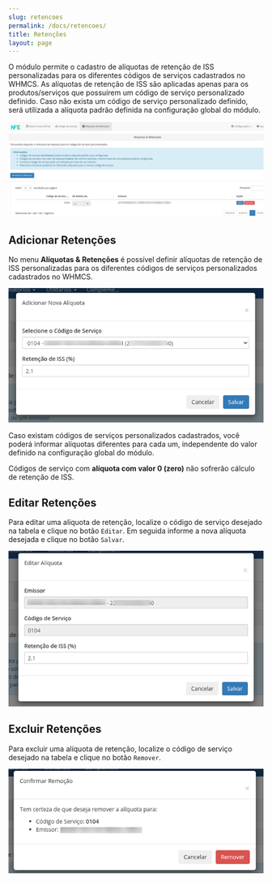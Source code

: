 ```yaml
---
slug: retencoes
permalink: /docs/retencoes/
title: Retenções
layout: page
---
```


O módulo permite o cadastro de alíquotas de retenção de ISS personalizadas para os diferentes códigos de serviços cadastrados no WHMCS.
As alíquotas de retenção de ISS são aplicadas apenas para os produtos/serviços que possuírem um código de serviço personalizado definido. Caso não exista um código de serviço personalizado definido, será utilizada a alíquota padrão definida na configuração global do módulo.

![](../assets/img/nfeio-whmcs-docs-configuracao-09.png)

## Adicionar Retenções

No menu **Alíquotas & Retenções** é possível definir alíquotas de retenção de ISS personalizadas para os diferentes códigos de serviços personalizados cadastrados no WHMCS.

![](../assets/img/nfeio-whmcs-docs-configuracao-10.png)

Caso existam códigos de serviços personalizados cadastrados, você poderá informar alíquotas diferentes para cada um, independente do valor definido na configuração global do módulo.

Códigos de serviço com **alíquota com valor 0 (zero)** não sofrerão cálculo de retenção de ISS.

## Editar Retenções

Para editar uma alíquota de retenção, localize o código de serviço desejado na tabela e clique no botão `Editar`. Em seguida informe a nova alíquota desejada e clique no botão `Salvar`.

![](../assets/img/nfeio-whmcs-docs-configuracao-11.png)

## Excluir Retenções

Para excluir uma alíquota de retenção, localize o código de serviço desejado na tabela e clique no botão `Remover`.

![](../assets/img/nfeio-whmcs-docs-configuracao-12.png)